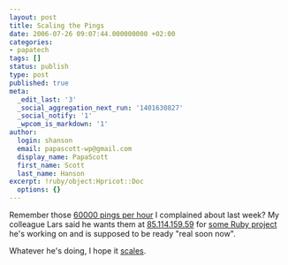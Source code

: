 ```yaml
---
layout: post
title: Scaling the Pings
date: 2006-07-26 09:07:44.000000000 +02:00
categories:
- papatech
tags: []
status: publish
type: post
published: true
meta:
  _edit_last: '3'
  _social_aggregation_next_run: '1401630827'
  _social_notify: '1'
  _wpcom_is_markdown: '1'
author:
  login: shanson
  email: papascott-wp@gmail.com
  display_name: PapaScott
  first_name: Scott
  last_name: Hanson
excerpt: !ruby/object:Hpricot::Doc
  options: {}
---
```

<p>Remember those <a href="https://www.papascott.de/archives/2006/07/19/dont-keep-knocking/">60000 pings per hour</a> I complained about last week? My colleague Lars said he wants them at <a href="http://85.114.159.59/">85.114.159.59</a> for <a href="http://usrportage.de/archives/661-Multithreaded-TCP-server-in-Ruby.html">some Ruby project</a> he's working on and is supposed to be ready "real soon now".</p>
<p>Whatever he's doing, I hope it <a href="http://www.amazon.de/gp/product/0596102356">scales</a>.</p>
